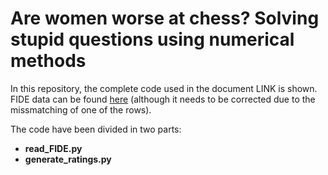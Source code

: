 # Are women worse at chess? Solving stupid questions using numerical methods

In this repository, the complete code used in the document LINK is shown. FIDE data can be found <a href="https://ratings.fide.com/">here</a> (although it needs to be corrected due to the missmatching of one of the rows).

The code have been divided in two parts: 

<ul>
  <li> <b> read_FIDE.py </b> </li>
  <li> <b> generate_ratings.py </b> </li>
</ul>
